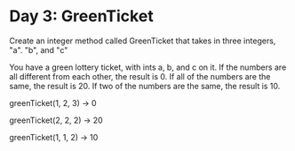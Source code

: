 # Day 3: GreenTicket

Create an integer method called GreenTicket that takes in three integers, "a". "b", and "c"

You have a green lottery ticket, with ints a, b, and c on it. If the numbers are all different from each other,  the result is 0. If all of the numbers are the same, the result is 20. If two of the numbers are the same, the result is 10.

greenTicket(1, 2, 3) → 0

greenTicket(2, 2, 2) → 20

greenTicket(1, 1, 2) → 10